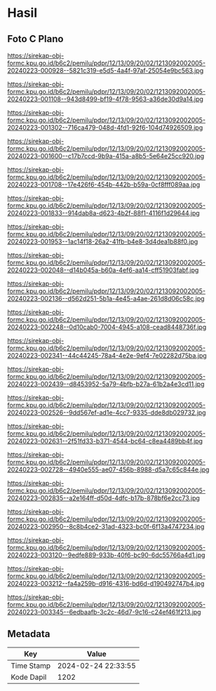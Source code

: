 # Hasil

## Foto C Plano

https://sirekap-obj-formc.kpu.go.id/b6c2/pemilu/pdpr/12/13/09/20/02/1213092002005-20240223-000928--5821c319-e5d5-4a4f-97af-25054e9bc563.jpg

https://sirekap-obj-formc.kpu.go.id/b6c2/pemilu/pdpr/12/13/09/20/02/1213092002005-20240223-001108--943d8499-bf19-4f78-9563-a36de30d9a14.jpg

https://sirekap-obj-formc.kpu.go.id/b6c2/pemilu/pdpr/12/13/09/20/02/1213092002005-20240223-001302--716ca479-048d-4fd1-92f6-104d74926509.jpg

https://sirekap-obj-formc.kpu.go.id/b6c2/pemilu/pdpr/12/13/09/20/02/1213092002005-20240223-001600--c17b7ccd-9b9a-415a-a8b5-5e64e25cc920.jpg

https://sirekap-obj-formc.kpu.go.id/b6c2/pemilu/pdpr/12/13/09/20/02/1213092002005-20240223-001708--17e426f6-454b-442b-b59a-0cf8fff089aa.jpg

https://sirekap-obj-formc.kpu.go.id/b6c2/pemilu/pdpr/12/13/09/20/02/1213092002005-20240223-001833--914dab8a-d623-4b2f-88f1-4116f1d29644.jpg

https://sirekap-obj-formc.kpu.go.id/b6c2/pemilu/pdpr/12/13/09/20/02/1213092002005-20240223-001953--1ac14f18-26a2-41fb-b4e8-3d4dea1b88f0.jpg

https://sirekap-obj-formc.kpu.go.id/b6c2/pemilu/pdpr/12/13/09/20/02/1213092002005-20240223-002048--d14b045a-b60a-4ef6-aa14-cff51903fabf.jpg

https://sirekap-obj-formc.kpu.go.id/b6c2/pemilu/pdpr/12/13/09/20/02/1213092002005-20240223-002136--d562d251-5b1a-4e45-a4ae-261d8d06c58c.jpg

https://sirekap-obj-formc.kpu.go.id/b6c2/pemilu/pdpr/12/13/09/20/02/1213092002005-20240223-002248--0d10cab0-7004-4945-a108-cead8448736f.jpg

https://sirekap-obj-formc.kpu.go.id/b6c2/pemilu/pdpr/12/13/09/20/02/1213092002005-20240223-002341--44c44245-78a4-4e2e-9ef4-7e02282d75ba.jpg

https://sirekap-obj-formc.kpu.go.id/b6c2/pemilu/pdpr/12/13/09/20/02/1213092002005-20240223-002439--d8453952-5a79-4bfb-b27a-61b2a4e3cd11.jpg

https://sirekap-obj-formc.kpu.go.id/b6c2/pemilu/pdpr/12/13/09/20/02/1213092002005-20240223-002526--9dd567ef-ad1e-4cc7-9335-dde8db029732.jpg

https://sirekap-obj-formc.kpu.go.id/b6c2/pemilu/pdpr/12/13/09/20/02/1213092002005-20240223-002631--2f51fd33-b371-4544-bc64-c8ea4489bb4f.jpg

https://sirekap-obj-formc.kpu.go.id/b6c2/pemilu/pdpr/12/13/09/20/02/1213092002005-20240223-002728--4940e555-ae07-456b-8988-d5a7c65c844e.jpg

https://sirekap-obj-formc.kpu.go.id/b6c2/pemilu/pdpr/12/13/09/20/02/1213092002005-20240223-002835--a2e164ff-d50d-4dfc-b17b-878bf6e2cc73.jpg

https://sirekap-obj-formc.kpu.go.id/b6c2/pemilu/pdpr/12/13/09/20/02/1213092002005-20240223-002950--8c8b4ce2-31ad-4323-bc0f-6f13a4747234.jpg

https://sirekap-obj-formc.kpu.go.id/b6c2/pemilu/pdpr/12/13/09/20/02/1213092002005-20240223-003120--9edfe889-933b-40f6-bc90-6dc55766a4d1.jpg

https://sirekap-obj-formc.kpu.go.id/b6c2/pemilu/pdpr/12/13/09/20/02/1213092002005-20240223-003212--fa4a259b-d916-4316-bd6d-d190492747b4.jpg

https://sirekap-obj-formc.kpu.go.id/b6c2/pemilu/pdpr/12/13/09/20/02/1213092002005-20240223-003345--6edbaafb-3c2c-46d7-9c16-c24ef461f213.jpg


## Metadata

| Key        | Value               |
| ---------- | ------------------- |
| Time Stamp | 2024-02-24 22:33:55 |
| Kode Dapil | 1202                |



